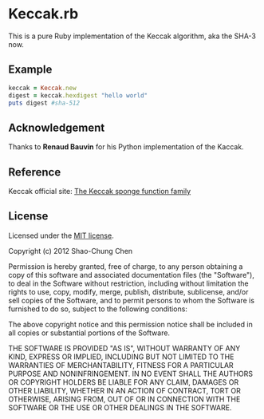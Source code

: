 Keccak.rb
=========

This is a pure Ruby implementation of the Keccak algorithm, aka the SHA-3 now.


Example
-------
```ruby
keccak = Keccak.new
digest = keccak.hexdigest "hello world"
puts digest #sha-512
```


Acknowledgement
---------------
Thanks to **Renaud Bauvin** for his Python implementation of the Kaccak.


Reference
---------
Keccak official site: [The Keccak sponge function family](http://keccak.noekeon.org/)


License
-------
Licensed under the [MIT license](http://opensource.org/licenses/mit-license.php).

Copyright (c) 2012 Shao-Chung Chen

Permission is hereby granted, free of charge, to any person obtaining a copy of this software and associated documentation files (the "Software"), to deal in the Software without restriction, including without limitation the rights to use, copy, modify, merge, publish, distribute, sublicense, and/or sell copies of the Software, and to permit persons to whom the Software is furnished to do so, subject to the following conditions:

The above copyright notice and this permission notice shall be included in all copies or substantial portions of the Software.

THE SOFTWARE IS PROVIDED "AS IS", WITHOUT WARRANTY OF ANY KIND, EXPRESS OR IMPLIED, INCLUDING BUT NOT LIMITED TO THE WARRANTIES OF MERCHANTABILITY, FITNESS FOR A PARTICULAR PURPOSE AND NONINFRINGEMENT. IN NO EVENT SHALL THE AUTHORS OR COPYRIGHT HOLDERS BE LIABLE FOR ANY CLAIM, DAMAGES OR OTHER LIABILITY, WHETHER IN AN ACTION OF CONTRACT, TORT OR OTHERWISE, ARISING FROM, OUT OF OR IN CONNECTION WITH THE SOFTWARE OR THE USE OR OTHER DEALINGS IN THE SOFTWARE.
 
